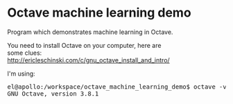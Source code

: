 # Octave machine learning demo
Program which demonstrates machine learning in Octave. 

You need to install Octave on your computer, here are<br>
some clues:<br>
<a href="http://ericleschinski.com/c/gnu_octave_install_and_intro/">http://ericleschinski.com/c/gnu_octave_install_and_intro/</a>

I'm using:
<pre>el@apollo:/workspace/octave_machine_learning_demo$ octave -v 
GNU Octave, version 3.8.1
</pre>


